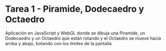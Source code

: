 # Tarea 1 - Piramide, Dodecaedro y Octaedro

Aplicación en JavaScript y WebGL donde se dibuja una Piramide, un Dodecaedro y un Octaedro que están rotando y el Octaedro se mueve hacia arriba y abajo, botando con los limites de la pantalla